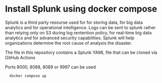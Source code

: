 # Install Splunk using docker compose

Splunk is a third party resourse used for for storing data, for big data analytics and for operational intelligence. 
Logs can be sent to splunk rather than relying only on S3 during log rentention policy, for real-time big data analytics and for advanced security capabilities. 
Splunk will help organizations determine the root cause of analysis the disaster. 

The file in this repository contains a Splunk YAML file that can be cloned via GitHub Actions 

Ports 8000, 8088, 8089 or 9997 can be used 
      
      docker compose up 



     


